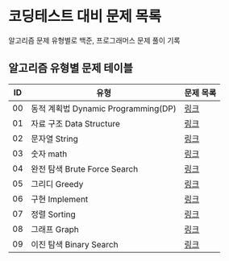 # 코딩테스트 대비 문제 목록
알고리즘 문제 유형별로 백준, 프로그래머스 문제 풀이 기록
## 알고리즘 유형별 문제 테이블
| ID | 유형                             | 문제 목록                                                                               |
|----|--------------------------------|-------------------------------------------------------------------------------------|
| 00 | 동적 계획법 Dynamic Programming(DP) | [링크](https://github.com/MillPRE/Baekjoon-Algorithm/tree/master/dynamic_programming) |
| 01 | 자료 구조 Data Structure           | [링크](https://github.com/MillPRE/Baekjoon-Algorithm/tree/master/data_structure)      |
| 02 | 문자열 String                     | [링크](https://github.com/MillPRE/Baekjoon-Algorithm/tree/master/string)              |
| 03 | 숫자 math                        | [링크](https://github.com/MillPRE/Baekjoon-Algorithm/tree/master/math)                |
| 04 | 완전 탐색 Brute Force Search       | [링크](https://github.com/MillPRE/Baekjoon-Algorithm/tree/master/brute_force_search)  |
| 05 | 그리디 Greedy                     | [링크](https://github.com/MillPRE/Baekjoon-Algorithm/tree/master/greedy)              |
| 06 | 구현 Implement                   | [링크](https://github.com/MillPRE/Baekjoon-Algorithm/tree/master/implement)           |
| 07 | 정렬 Sorting                     | [링크](https://github.com/MillPRE/Baekjoon-Algorithm/tree/master/sorting)             |
| 08 | 그래프 Graph                      | [링크](https://github.com/MillPRE/Baekjoon-Algorithm/tree/master/graph)               |
| 09 | 이진 탐색 Binary Search            | [링크](https://github.com/MillPRE/Baekjoon-Algorithm/tree/master/binary_search)       |